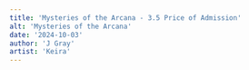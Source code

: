 ```yaml
---
title: 'Mysteries of the Arcana - 3.5 Price of Admission'
alt: 'Mysteries of the Arcana'
date: '2024-10-03'
author: 'J Gray'
artist: 'Keira'
---
```

